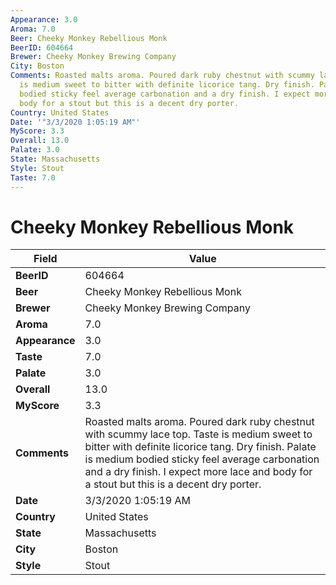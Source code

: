 ```yaml
---
Appearance: 3.0
Aroma: 7.0
Beer: Cheeky Monkey Rebellious Monk
BeerID: 604664
Brewer: Cheeky Monkey Brewing Company
City: Boston
Comments: Roasted malts aroma. Poured dark ruby chestnut with scummy lace top. Taste
  is medium sweet to bitter with definite licorice tang. Dry finish. Palate is medium
  bodied sticky feel average carbonation and a dry finish. I expect more lace and
  body for a stout but this is a decent dry porter.
Country: United States
Date: '"3/3/2020 1:05:19 AM"'
MyScore: 3.3
Overall: 13.0
Palate: 3.0
State: Massachusetts
Style: Stout
Taste: 7.0
---
```


# Cheeky Monkey Rebellious Monk

| Field         | Value |
|---------------|-------|
| **BeerID** | 604664 |
| **Beer** | Cheeky Monkey Rebellious Monk |
| **Brewer** | Cheeky Monkey Brewing Company |
| **Aroma** | 7.0 |
| **Appearance** | 3.0 |
| **Taste** | 7.0 |
| **Palate** | 3.0 |
| **Overall** | 13.0 |
| **MyScore** | 3.3 |
| **Comments** | Roasted malts aroma. Poured dark ruby chestnut with scummy lace top. Taste is medium sweet to bitter with definite licorice tang. Dry finish. Palate is medium bodied sticky feel average carbonation and a dry finish. I expect more lace and body for a stout but this is a decent dry porter. |
| **Date** | 3/3/2020 1:05:19 AM |
| **Country** | United States |
| **State** | Massachusetts |
| **City** | Boston |
| **Style** | Stout |
